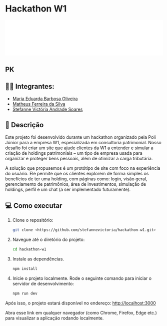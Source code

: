 # Hackathon W1

<p align="center">
<img src="/assets/logo.png" alt="Certifica" border="0">
</p>


## PK

## :student: Integrantes: 
- <a href="https://www.linkedin.com/in/maria-eduarda-barbosa-514a64215/">Maria Eduarda Barbosa Oliveira</a>
- <a href="https://www.linkedin.com/in/matheusferreiradasilva-/">Matheus Ferreira da Silva</a>
- <a href="https://www.linkedin.com/in/stefanne-soares-9b31a8256/">Stefanne Victória Andrade Soares</a>

## 📝 Descrição

Este projeto foi desenvolvido durante um hackathon organizado pela Poli Júnior para a empresa W1, especializada em consultoria patrimonial. Nosso desafio foi criar um site que ajude clientes da W1 a entender e simular a criação de holdings patrimoniais – um tipo de empresa usada para organizar e proteger bens pessoais, além de otimizar a carga tributária.

A solução que propusemos é um protótipo de site com foco na experiência do usuário. Ele permite que os clientes explorem de forma simples os benefícios de ter uma holding, com páginas como: login, visão geral, gerenciamento de patrimônios, área de investimentos, simulação de holdings, perfil e um chat (a ser implementado futuramente).

## 💻 Como executar

1. Clone o repositório:
    ```sh
    git clone <https://github.com/stefannevictoria/hackathon-w1.git>
    ```

2. Navegue até o diretório do projeto:
    ```sh
    cd hackathon-w1
    ```
3. Instale as dependências.
    ```sh
    npm install
    ```
4. Inicie o projeto localmente.
Rode o seguinte comando para iniciar o servidor de desenvolvimento:
     ```sh
    npm run dev
    ```

Após isso, o projeto estará disponível no endereço: <http://localhost:3000>

Abra esse link em qualquer navegador (como Chrome, Firefox, Edge etc.) para visualizar a aplicação rodando localmente.